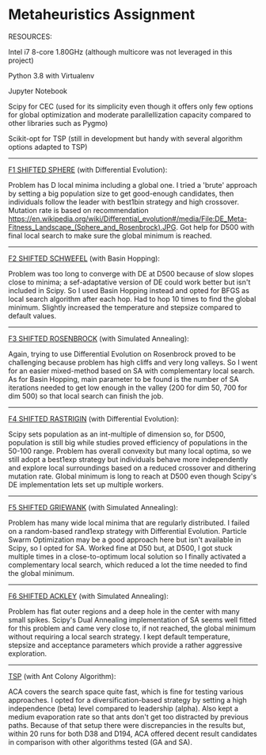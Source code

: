 # Metaheuristics Assignment
RESOURCES:

Intel i7 8-core 1.80GHz (although multicore was not leveraged in this project)

Python 3.8 with Virtualenv

Jupyter Notebook

Scipy for CEC (used for its simplicity even though it offers only few options for global optimization and moderate parallellization capacity compared to other libraries such as Pygmo)

Scikit-opt for TSP (still in development but handy with several algorithm options adapted to TSP)

---
[F1 SHIFTED SPHERE](https://github.com/eIectrai/metaheuristics/tree/master/F1_Shifted_Sphere) (with Differential Evolution):

Problem has D local minima including a global one. I tried a 'brute' approach by setting a big population size to get good-enough candidates, then individuals follow the leader with best1bin strategy and high crossover. Mutation rate is based on recommendation https://en.wikipedia.org/wiki/Differential_evolution#/media/File:DE_Meta-Fitness_Landscape_(Sphere_and_Rosenbrock).JPG. Got help for D500 with final local search to make sure the global minimum is reached.

---
[F2 SHIFTED SCHWEFEL](https://github.com/eIectrai/metaheuristics/tree/master/F2_Shifted_Schwefel) (with Basin Hopping): 

Problem was too long to converge with DE at D500 because of slow slopes close to minima; a sef-adaptative version of DE could work better but isn't included in Scipy. So I used Basin Hopping instead and opted for BFGS as local search algorithm after each hop. Had to hop 10 times to find the global minimum. Slightly increased the temperature and stepsize compared to default values.

---
[F3 SHIFTED ROSENBROCK](https://github.com/eIectrai/metaheuristics/tree/master/F3_Shifted_Rosenbrock) (with Simulated Annealing):

Again, trying to use Differential Evolution on Rosenbrock proved to be challenging because problem has high cliffs and very long valleys. So I went for an easier mixed-method based on SA with complementary local search. As for Basin Hopping, main parameter to be found is the number of SA iterations needed to get low enough in the valley (200 for dim 50, 700 for dim 500) so that local search can finish the job.

---
[F4 SHIFTED RASTRIGIN](https://github.com/eIectrai/metaheuristics/tree/master/F4_Shifted_Rastrigin) (with Differential Evolution):

Scipy sets population as an int-multiple of dimension so, for D500, population is still big while studies proved efficiency of populations in the 50-100 range. Problem has overall convexity but many local optima, so we still adopt a best1exp strategy but individuals behave more independently and explore local surroundings based on a reduced crossover and dithering mutation rate. Global minimum is long to reach at D500 even though Scipy's DE implementation lets set up multiple workers.

---
[F5 SHIFTED GRIEWANK](https://github.com/eIectrai/metaheuristics/tree/master/F5_Shifted_Griewank) (with Simulated Annealing):

Problem has many wide local minima that are regularly distributed. I failed on a random-based rand1exp strategy with Differential Evolution. Particle Swarm Optimization may be a good approach here but isn't available in Scipy, so I opted for SA. Worked fine at D50 but, at D500, I got stuck multiple times in a close-to-optimum local solution so I finally activated a complementary local search, which reduced a lot the time needed to find the global minimum.

---
[F6 SHIFTED ACKLEY](https://github.com/eIectrai/metaheuristics/tree/master/F6_Shifted_Ackley) (with Simulated Annealing):

Problem has flat outer regions and a deep hole in the center with many small spikes. Scipy's Dual Annealing implementation of SA seems well fitted for this problem and came very close to, if not reached, the global minimum without requiring a local search strategy. I kept default temperature, stepsize and acceptance parameters which provide a rather aggressive exploration.

---
[TSP](https://github.com/eIectrai/metaheuristics/tree/master/TSP) (with Ant Colony Algorithm):

ACA covers the search space quite fast, which is fine for testing various approaches. I opted for a diversification-based strategy by setting a high independence (beta) level compared to leadership (alpha). Also kept a medium evaporation rate so that ants don't get too distracted by previous paths. Because of that setup there were discrepancies in the results but, within 20 runs for both D38 and D194, ACA offered decent result candidates in comparison with other algorithms tested (GA and SA).
